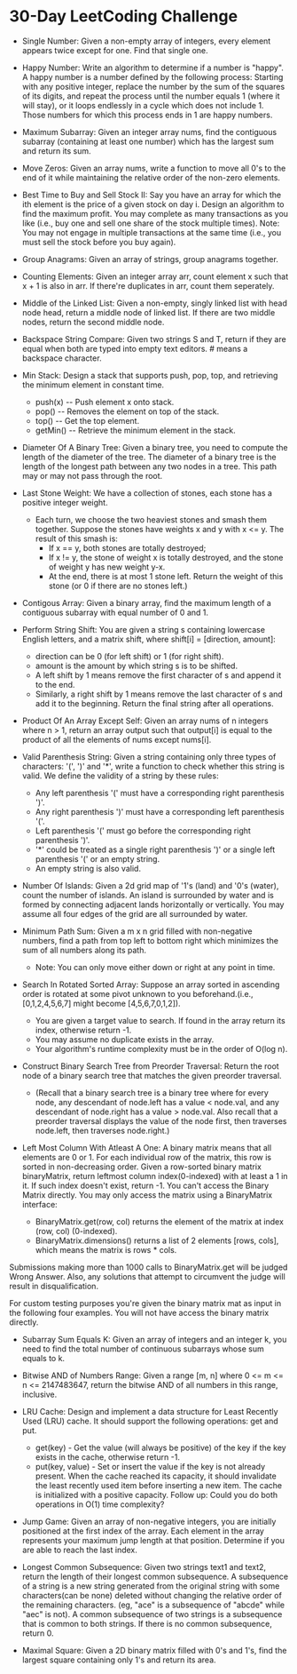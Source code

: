 # 30-Day LeetCoding Challenge

- Single Number: Given a non-empty array of integers, every element appears twice except for one. Find that single one.

- Happy Number: Write an algorithm to determine if a number is "happy". A happy number is a number defined by the following process: Starting with any positive integer, replace the number by the sum of the squares of its digits, and repeat the process until the number equals 1 (where it will stay), or it loops endlessly in a cycle which does not include 1. Those numbers for which this process ends in 1 are happy numbers.

- Maximum Subarray: Given an integer array nums, find the contiguous subarray (containing at least one number) which has the largest sum and return its sum.

- Move Zeros: Given an array nums, write a function to move all 0's to the end of it while maintaining the relative order of the non-zero elements.

- Best Time to Buy and Sell Stock II: Say you have an array for which the ith element is the price of a given stock on day i. Design an algorithm to find the maximum profit. You may complete as many transactions as you like (i.e., buy one and sell one share of the stock multiple times). Note: You may not engage in multiple transactions at the same time (i.e., you must sell the stock before you buy again).

- Group Anagrams: Given an array of strings, group anagrams together.

- Counting Elements: Given an integer array arr, count element x such that x + 1 is also in arr. If there're duplicates in arr, count them seperately.

- Middle of the Linked List: Given a non-empty, singly linked list with head node head, return a middle node of linked list. If there are two middle nodes, return the second middle node.

- Backspace String Compare: Given two strings S and T, return if they are equal when both are typed into empty text editors. # means a backspace character.

- Min Stack: Design a stack that supports push, pop, top, and retrieving the minimum element in constant time.
	- push(x) -- Push element x onto stack.
	- pop() -- Removes the element on top of the stack.
	- top() -- Get the top element.
	- getMin() -- Retrieve the minimum element in the stack.

- Diameter Of A Binary Tree: Given a binary tree, you need to compute the length of the diameter of the tree. The diameter of a binary tree is the length of the longest path between any two nodes in a tree. This path may or may not pass through the root.

- Last Stone Weight: We have a collection of stones, each stone has a positive integer weight.

	- Each turn, we choose the two heaviest stones and smash them together.  Suppose the stones have weights x and y with x <= y.  The result of this smash is:
		- If x == y, both stones are totally destroyed;
		- If x != y, the stone of weight x is totally destroyed, and the stone of weight y has new weight y-x.
		- At the end, there is at most 1 stone left.  Return the weight of this stone (or 0 if there are no stones left.)

- Contigous Array: Given a binary array, find the maximum length of a contiguous subarray with equal number of 0 and 1.

- Perform String Shift: You are given a string s containing lowercase English letters, and a matrix shift, where shift[i] = [direction, amount]:
	- direction can be 0 (for left shift) or 1 (for right shift). 
	- amount is the amount by which string s is to be shifted.
	- A left shift by 1 means remove the first character of s and append it to the end.
	- Similarly, a right shift by 1 means remove the last character of s and add it to the beginning.
	Return the final string after all operations.

- Product Of An Array Except Self: Given an array nums of n integers where n > 1,  return an array output such that output[i] is equal to the product of all the elements of nums except nums[i].

- Valid Parenthesis String: Given a string containing only three types of characters: '(', ')' and '*', write a function to check whether this string is valid. We define the validity of a string by these rules:
	- Any left parenthesis '(' must have a corresponding right parenthesis ')'.
	- Any right parenthesis ')' must have a corresponding left parenthesis '('.
	- Left parenthesis '(' must go before the corresponding right parenthesis ')'.
	- '*' could be treated as a single right parenthesis ')' or a single left parenthesis '(' or an empty string.
	- An empty string is also valid.

- Number Of Islands: Given a 2d grid map of '1's (land) and '0's (water), count the number of islands. An island is surrounded by water and is formed by connecting adjacent lands horizontally or vertically. You may assume all four edges of the grid are all surrounded by water.

- Minimum Path Sum: Given a m x n grid filled with non-negative numbers, find a path from top left to bottom right which minimizes the sum of all numbers along its path.
	- Note: You can only move either down or right at any point in time.

- Search In Rotated Sorted Array: Suppose an array sorted in ascending order is rotated at some pivot unknown to you beforehand.(i.e., [0,1,2,4,5,6,7] might become [4,5,6,7,0,1,2]).
	- You are given a target value to search. If found in the array return its index, otherwise return -1.
	- You may assume no duplicate exists in the array.
	- Your algorithm's runtime complexity must be in the order of O(log n).

- Construct Binary Search Tree from Preorder Traversal: Return the root node of a binary search tree that matches the given preorder traversal.
	- (Recall that a binary search tree is a binary tree where for every node, any descendant of node.left has a value < node.val, and any descendant of node.right has a value > node.val.  Also recall that a preorder traversal displays the value of the node first, then traverses node.left, then traverses node.right.)

- Left Most Column With Atleast A One: A binary matrix means that all elements are 0 or 1. For each individual row of the matrix, this row is sorted in non-decreasing order. Given a row-sorted binary matrix binaryMatrix, return leftmost column index(0-indexed) with at least a 1 in it. If such index doesn't exist, return -1. You can't access the Binary Matrix directly.  You may only access the matrix using a BinaryMatrix interface:
	- BinaryMatrix.get(row, col) returns the element of the matrix at index (row, col) (0-indexed).
	- BinaryMatrix.dimensions() returns a list of 2 elements [rows, cols], which means the matrix is rows * cols.

Submissions making more than 1000 calls to BinaryMatrix.get will be judged Wrong Answer.  Also, any solutions that attempt to circumvent the judge will result in disqualification.

For custom testing purposes you're given the binary matrix mat as input in the following four examples. You will not have access the binary matrix directly.

- Subarray Sum Equals K: Given an array of integers and an integer k, you need to find the total number of continuous subarrays whose sum equals to k.

- Bitwise AND of Numbers Range: Given a range [m, n] where 0 <= m <= n <= 2147483647, return the bitwise AND of all numbers in this range, inclusive.

- LRU Cache: Design and implement a data structure for Least Recently Used (LRU) cache. It should support the following operations: get and put.
	- get(key) - Get the value (will always be positive) of the key if the key exists in the cache, otherwise return -1.
	- put(key, value) - Set or insert the value if the key is not already present. When the cache reached its capacity, it should invalidate the least recently used item before inserting a new item.
The cache is initialized with a positive capacity.
Follow up:
Could you do both operations in O(1) time complexity?

- Jump Game: Given an array of non-negative integers, you are initially positioned at the first index of the array. Each element in the array represents your maximum jump length at that position. Determine if you are able to reach the last index.

- Longest Common Subsequence: Given two strings text1 and text2, return the length of their longest common subsequence. A subsequence of a string is a new string generated from the original string with some characters(can be none) deleted without changing the relative order of the remaining characters. (eg, "ace" is a subsequence of "abcde" while "aec" is not). A common subsequence of two strings is a subsequence that is common to both strings. If there is no common subsequence, return 0.

- Maximal Square: Given a 2D binary matrix filled with 0's and 1's, find the largest square containing only 1's and return its area.